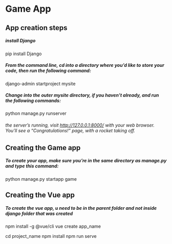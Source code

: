 # Game App

## App creation steps
##### install Django 
pip install Django

##### From the command line, cd into a directory where you’d like to store your code, then run the following command:
django-admin startproject mysite

##### Change into the outer mysite directory, if you haven’t already, and run the following commands:
python manage.py runserver

###### the server’s running, visit http://127.0.0.1:8000/ with your web browser. You’ll see a “Congratulations!” page, with a rocket taking off.


## Creating the Game app
##### To create your app, make sure you’re in the same directory as manage.py and type this command:
python manage.py startapp game

## Creating the Vue app
##### To create the vue app, u need to be in the parent folder and not inside django folder that was created
npm install -g @vue/cli
vue create app_name

cd project_name
npm install
npm run serve
